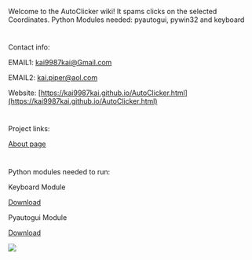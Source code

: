 Welcome to the AutoClicker wiki!
It spams clicks on the selected Coordinates. Python Modules needed: pyautogui, pywin32 and keyboard 
#
Contact info:

EMAIL1: kai9987kai@Gmail.com

EMAIL2: kai.piper@aol.com

Website: [https://kai9987kai.github.io/AutoClicker.html](https://kai9987kai.github.io/AutoClicker.html)

#
Project links:
 
  [About page](https://kai9987kai.github.io/AutoClicker.html)
#
Python modules needed to run:

Keyboard Module

[Download](https://pypi.org/project/keyboard/#files)

Pyautogui Module

[Download](https://pypi.org/project/PyAutoGUI/#files)

![](https://kai9987kai.github.io/new.PNG)
